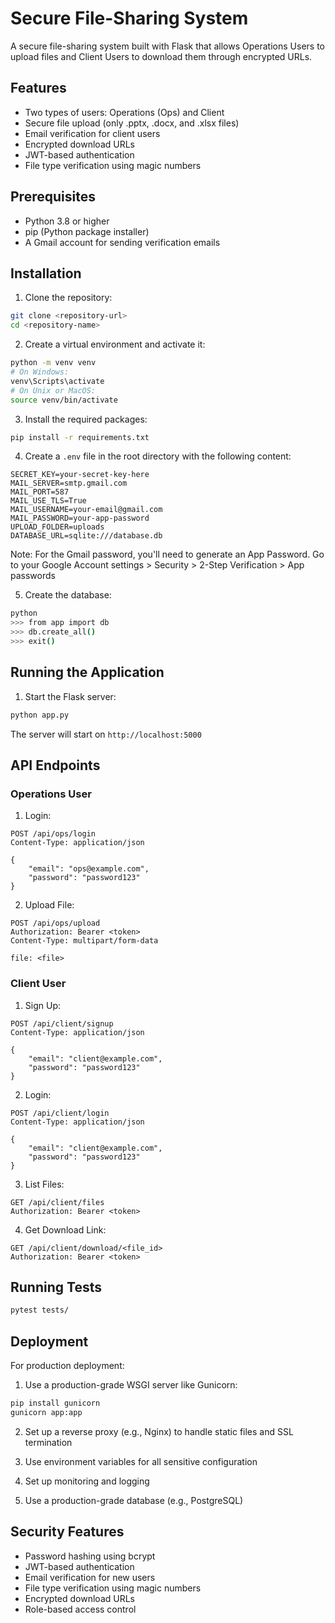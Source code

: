 # Secure File-Sharing System

A secure file-sharing system built with Flask that allows Operations Users to upload files and Client Users to download them through encrypted URLs.

## Features

- Two types of users: Operations (Ops) and Client
- Secure file upload (only .pptx, .docx, and .xlsx files)
- Email verification for client users
- Encrypted download URLs
- JWT-based authentication
- File type verification using magic numbers

## Prerequisites

- Python 3.8 or higher
- pip (Python package installer)
- A Gmail account for sending verification emails

## Installation

1. Clone the repository:
```bash
git clone <repository-url>
cd <repository-name>
```

2. Create a virtual environment and activate it:
```bash
python -m venv venv
# On Windows:
venv\Scripts\activate
# On Unix or MacOS:
source venv/bin/activate
```

3. Install the required packages:
```bash
pip install -r requirements.txt
```

4. Create a `.env` file in the root directory with the following content:
```
SECRET_KEY=your-secret-key-here
MAIL_SERVER=smtp.gmail.com
MAIL_PORT=587
MAIL_USE_TLS=True
MAIL_USERNAME=your-email@gmail.com
MAIL_PASSWORD=your-app-password
UPLOAD_FOLDER=uploads
DATABASE_URL=sqlite:///database.db
```

Note: For the Gmail password, you'll need to generate an App Password. Go to your Google Account settings > Security > 2-Step Verification > App passwords

5. Create the database:
```bash
python
>>> from app import db
>>> db.create_all()
>>> exit()
```

## Running the Application

1. Start the Flask server:
```bash
python app.py
```

The server will start on `http://localhost:5000`

## API Endpoints

### Operations User

1. Login:
```
POST /api/ops/login
Content-Type: application/json

{
    "email": "ops@example.com",
    "password": "password123"
}
```

2. Upload File:
```
POST /api/ops/upload
Authorization: Bearer <token>
Content-Type: multipart/form-data

file: <file>
```

### Client User

1. Sign Up:
```
POST /api/client/signup
Content-Type: application/json

{
    "email": "client@example.com",
    "password": "password123"
}
```

2. Login:
```
POST /api/client/login
Content-Type: application/json

{
    "email": "client@example.com",
    "password": "password123"
}
```

3. List Files:
```
GET /api/client/files
Authorization: Bearer <token>
```

4. Get Download Link:
```
GET /api/client/download/<file_id>
Authorization: Bearer <token>
```

## Running Tests

```bash
pytest tests/
```

## Deployment

For production deployment:

1. Use a production-grade WSGI server like Gunicorn:
```bash
pip install gunicorn
gunicorn app:app
```

2. Set up a reverse proxy (e.g., Nginx) to handle static files and SSL termination

3. Use environment variables for all sensitive configuration

4. Set up monitoring and logging

5. Use a production-grade database (e.g., PostgreSQL)

## Security Features

- Password hashing using bcrypt
- JWT-based authentication
- Email verification for new users
- File type verification using magic numbers
- Encrypted download URLs
- Role-based access control 